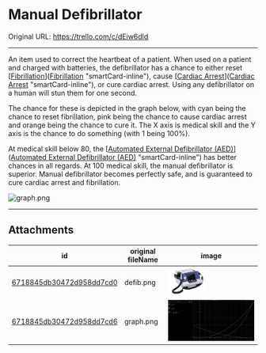 # Manual Defibrillator

Original URL: https://trello.com/c/dEiw6dId

---

An item used to correct the heartbeat of a patient. When used on a patient and charged with batteries, the defibrillator has a chance to either reset [[Fibrillation](../Heart/Fibrillation.md)]([Fibrillation](../Heart/Fibrillation.md) "smartCard-inline"), cause [[Cardiac Arrest](../Heart/Cardiac%20Arrest.md)]([Cardiac Arrest](../Heart/Cardiac%20Arrest.md) "smartCard-inline"), or cure cardiac arrest. Using any defibrillator on a human will stun them for one second.

The chance for these is depicted in the graph below, with cyan being the chance to reset fibrillation, pink being the chance to cause cardiac arrest and orange being the chance to cure it. The X axis is medical skill and the Y axis is the chance to do something (with 1 being 100%).

At medical skill below 80, the [[Automated External Defibrillator (AED)](Automated%20External%20Defibrillator%20(AED).md)]([Automated External Defibrillator (AED)](Automated%20External%20Defibrillator%20(AED).md) "smartCard-inline") has better chances in all regards. At 100 medical skill, the manual defibrillator is superior. Manual defibrillator becomes perfectly safe, and is guaranteed to cure cardiac arrest and fibrillation.

![graph.png](https://trello.com/1/cards/632d76e03ce73b033c01e1e8/attachments/632d7869a3557a0052338185/download/graph.png)

---

## Attachments

id | original fileName | image
---|---|---
[6718845db30472d958dd7cd0](./Manual%20Defibrillator%20-%20Attachments/6718845db30472d958dd7cd0.png) | defib.png | ![defib.png\|200](./Manual%20Defibrillator%20-%20Attachments/6718845db30472d958dd7cd0.png)
[6718845db30472d958dd7cd6](./Manual%20Defibrillator%20-%20Attachments/6718845db30472d958dd7cd6.png) | graph.png | ![graph.png\|200](./Manual%20Defibrillator%20-%20Attachments/6718845db30472d958dd7cd6.png)